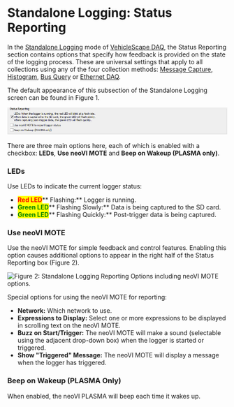 # Standalone Logging: Status Reporting

In the [Standalone Logging](./) mode of [VehicleScape DAQ](../), the Status Reporting section contains options that specify how feedback is provided on the state of the logging process. These are universal settings that apply to all collections using any of the four collection methods: [Message Capture](standalone-logging-collections-and-methods/collections-and-methods-message-capture-method/), [Histogram](standalone-logging-collections-and-methods/collections-and-methods-histogram-method.md), [Bus Query](standalone-logging-collections-and-methods/collections-and-methods-bus-query-method.md) or [Ethernet DAQ](standalone-logging-collections-and-methods/collections-and-methods-ethernet-daq-method.md).

The default appearance of this subsection of the Standalone Logging screen can be found in Figure 1.

![Figure 1: Standalone Logging Status Reporting Options.](../../../../.gitbook/assets/spyvssalreportoptions.gif)

There are three main options here, each of which is enabled with a checkbox: **LEDs**, **Use neoVI MOTE** and **Beep on Wakeup (PLASMA only)**.

### LEDs

Use LEDs to indicate the current logger status:

* <mark style="color:red;">**Red LED**</mark>** Flashing:** Logger is running.
* <mark style="color:green;">**Green LED**</mark>** Flashing Slowly:** Data is being captured to the SD card.
* <mark style="color:green;">**Green LED**</mark>** Flashing Quickly:** Post-trigger data is being captured.

### Use neoVI MOTE

Use the neoVI MOTE for simple feedback and control features. Enabling this option causes additional options to appear in the right half of the Status Reporting box (Figure 2).

![Figure 2: Standalone Logging Reporting Options including neoVI MOTE options.](../../../../.gitbook/assets/spyvssalreportoptions\_mote.gif)

Special options for using the neoVI MOTE for reporting:

* **Network:** Which network to use.
* **Expressions to Display:** Select one or more expressions to be displayed in scrolling text on the neoVI MOTE.
* **Buzz on Start/Trigger:** The neoVI MOTE will make a sound (selectable using the adjacent drop-down box) when the logger is started or triggered.
* **Show "Triggered" Message:** The neoVI MOTE will display a message when the logger has triggered.

### Beep on Wakeup (PLASMA Only)

When enabled, the neoVI PLASMA will beep each time it wakes up.
